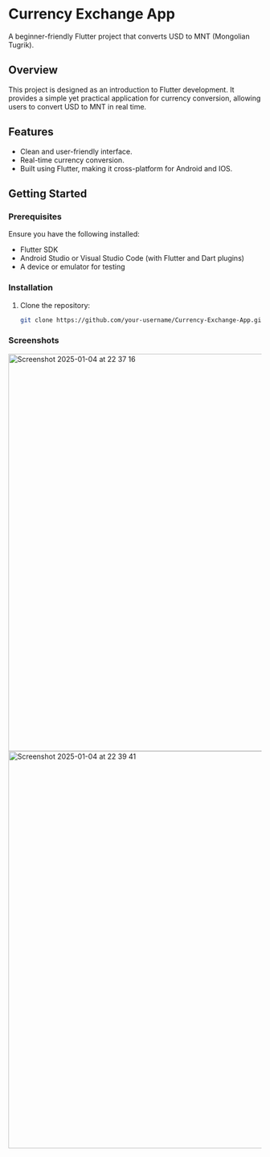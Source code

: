 # Currency Exchange App

A beginner-friendly Flutter project that converts USD to MNT (Mongolian Tugrik).

## Overview

This project is designed as an introduction to Flutter development. It provides a simple yet practical application for currency conversion, allowing users to convert USD to MNT in real time.

## Features

- Clean and user-friendly interface.
- Real-time currency conversion.
- Built using Flutter, making it cross-platform for Android and IOS.

## Getting Started

### Prerequisites

Ensure you have the following installed:

- Flutter SDK
- Android Studio or Visual Studio Code (with Flutter and Dart plugins)
- A device or emulator for testing

### Installation

1. Clone the repository:

   ```bash
   git clone https://github.com/your-username/Currency-Exchange-App.git


### Screenshots
<img width="790" alt="Screenshot 2025-01-04 at 22 37 16" src="https://github.com/user-attachments/assets/34233895-13d4-4ef8-a947-0168366ebbd3" />



<img width="790" alt="Screenshot 2025-01-04 at 22 39 41" src="https://github.com/user-attachments/assets/a8ce7476-148d-40d7-b4cb-6ff8ffa80e6e" />


